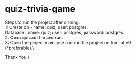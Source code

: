 # quiz-trivia-game
Steps to run the project after cloning.\
1: Create db - name: quiz; user: postgres.\
  Database : name: quiz; user: postgres; password: postgres.\
2: Open quiz.sql file and run.\
3: Open the project in eclipse and run the project on tomcat v9 (*preferable).\
  
Thank You.\
